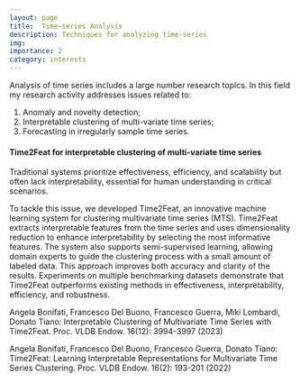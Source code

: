 ```yaml
---
layout: page
title:  Time-series Analysis
description: Techniques for analyzing time-series
img:
importance: 2
category: interests
---
```


Analysis of time series includes a large number research topics. In this field my research activity addresses issues related to: 
1. Anomaly and novelty detection;
2. Interpretable clustering of multi-variate time series;
3. Forecasting in irregularly sample time series.

#### Time2Feat for interpretable clustering of multi-variate time series
Traditional systems prioritize effectiveness, efficiency, and scalability but often lack interpretability, essential for human understanding in critical scenarios.

To tackle this issue, we developed Time2Feat, an innovative machine learning system for clustering multivariate time series (MTS). Time2Feat extracts interpretable features from the time series and uses dimensionality reduction to enhance interpretability by selecting the most informative features. The system also supports semi-supervised learning, allowing domain experts to guide the clustering process with a small amount of labeled data. This approach improves both accuracy and clarity of the results. Experiments on multiple benchmarking datasets demonstrate that Time2Feat outperforms existing methods in effectiveness, interpretability, efficiency, and robustness.

Angela Bonifati, Francesco Del Buono, Francesco Guerra, Miki Lombardi, Donato Tiano:
Interpretable Clustering of Multivariate Time Series with Time2Feat. Proc. VLDB Endow. 16(12): 3994-3997 (2023)

Angela Bonifati, Francesco Del Buono, Francesco Guerra, Donato Tiano:
Time2Feat: Learning Interpretable Representations for Multivariate Time Series Clustering. Proc. VLDB Endow. 16(2): 193-201 (2022)
